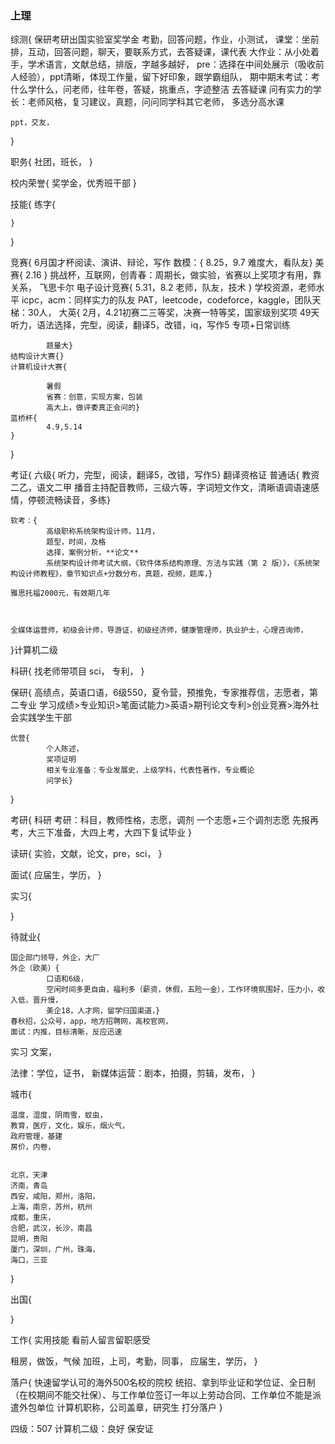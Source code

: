 ### 上理
综测{
    保研考研出国实验室奖学金
    考勤，回答问题，作业，小测试，
    课堂：坐前排，互动，回答问题，聊天，要联系方式，去答疑课，课代表
    大作业：从小处着手，学术语言，文献总结，排版，字越多越好，
    pre：选择在中间处展示（吸收前人经验），ppt清晰，体现工作量，留下好印象，跟学霸组队，
    期中期末考试：考什么学什么，问老师，往年卷，答疑，挑重点，字迹整洁
    去答疑课
    问有实力的学长：老师风格，复习建议，真题，问问同学科其它老师，
    多选分高水课

    ppt，交友，
}

职务{
    社团，班长，
}

校内荣誉{
    奖学金，优秀班干部
}

技能{
    练字{
            
    }

}

竞赛{
    6月国才杯阅读、演讲、辩论，写作
    数模：{
            8.25，9.7
            难度大，看队友}
    美赛{
        2.16
    }
    挑战杯，互联网，创青春：周期长，做实验，省赛以上奖项才有用，靠关系，
    飞思卡尔
    电子设计竞赛{
            5.31，8.2
            老师，队友，技术
    }
    学校资源，老师水平
    icpc，acm：同样实力的队友
    PAT，leetcode，codeforce，kaggle，团队天梯：30人，
    大英{
            2月，4.21初赛二三等奖，决赛一特等奖，国家级别奖项
            49天
            听力，语法选择，完型，阅读，翻译5，改错，iq，写作5
            专项+日常训练

            题量大}
    结构设计大赛{}
    计算机设计大赛{

            暑假
            省赛：创意，实现方案，包装
            高大上，做评委真正会问的}
    蓝桥杯{
            4.9,5.14
    }
}

考证{
    六级{
            听力，完型，阅读，翻译5，改错，写作5}
    翻译资格证
    普通话{
            教资二乙，语文二甲
            播音主持配音教师，三级六等，字词短文作文，清晰语调语速感情，停顿流畅读音，多练}

    软考：{
            高级职称系统架构设计师，11月，
            题型，时间，及格
            选择，案例分析，**论文**
            系统架构设计师考试大纲，《软件体系结构原理、方法与实践（第 2 版）》，《系统架构设计师教程》，章节知识点+分数分布，真题，视频，题库，}
    
    雅思托福2000元，有效期几年

    

    全媒体运营师，初级会计师，导游证，初级经济师，健康管理师，执业护士，心理咨询师，
}计算机二级

科研{
    找老师带项目
    sci，
    专利，
}

保研{
    高绩点，英语口语，6级550，夏令营，预推免，专家推荐信，志愿者，第二专业
    学习成绩>专业知识>笔面试能力>英语>期刊论文专利>创业竞赛>海外社会实践学生干部

    优营{
            个人陈述，
            奖项证明
            相关专业准备：专业发展史，上级学科，代表性著作，专业概论
            问学长}
}

考研{
    科研
    考研：科目，教师性格，志愿，调剂
    一个志愿+三个调剂志愿
    先报再考，大三下准备，大四上考，大四下复试毕业
}

读研{
    实验，文献，论文，pre，sci，
}

面试{
    应届生，学历，
}


实习{
    
}

待就业{

    国企部门领导，外企，大厂
    外企（欧美）{
            口语和6级，
            空闲时间多更自由，福利多（薪资，休假，五险一金），工作环境氛围好，压力小，收入低，晋升慢，
            美企18，人才网，留学归国渠道，}
    春秋招，公众号，app，地方招聘网，高校官网，
    面试：内推，目标清晰，反应迅速

实习
文案，


法律：学位，证书，
新媒体运营：剧本，拍摄，剪辑，发布，
}

城市{

    温度，湿度，阴雨雪，蚊虫，
    教育，医疗，文化，娱乐，烟火气，
    政府管理，基建
    房价，内卷，


    北京，天津
    济南，青岛
    西安，咸阳，郑州，洛阳，
    上海，南京，苏州，杭州
    成都，重庆，
    合肥，武汉，长沙，南昌
    昆明，贵阳
    厦门，深圳，广州，珠海，
    海口，三亚
}

出国{

}

工作{
    实用技能
    看前人留言留职感受
    

租房，做饭，气候
加班，上司，考勤，同事，
应届生，学历，
}

落户{
    快速留学认可的海外500名校的院校
    统招、拿到毕业证和学位证、全日制（在校期间不能交社保）、与工作单位签订一年以上劳动合同、工作单位不能是派遣外包单位
    计算机职称，公司盖章，研究生
    打分落户
}



四级：507
计算机二级：良好
保安证